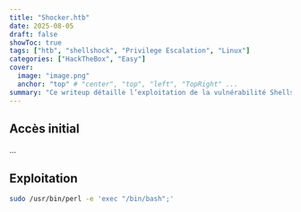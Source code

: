 ```yaml
---
title: "Shocker.htb"
date: 2025-08-05
draft: false
showToc: true
tags: ["htb", "shellshock", "Privilege Escalation", "Linux"]
categories: ["HackTheBox", "Easy"]
cover:
  image: "image.png"
  anchor: "top" # "center", "top", "left", "TopRight" ...
summary: "Ce writeup détaille l’exploitation de la vulnérabilité Shellshock sur la machine Shocker.htb (Hack The Box) : accès initial via CGI/Bash, puis élévation de privilèges."
---
```


## Accès initial

...

## Exploitation

```bash
sudo /usr/bin/perl -e 'exec "/bin/bash";'

